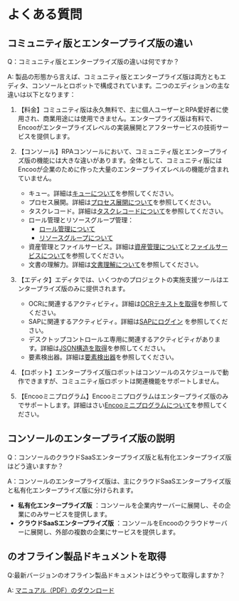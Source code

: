 # よくある質問

## コミュニティ版とエンタープライズ版の違い

Q：コミュニティ版とエンタープライズ版の違いは何ですか？

A: 製品の形態から言えば、コミュニティ版とエンタープライズ版は両方ともエディタ、コンソールとロボットで構成されています。二つのエディションの主な違いは以下となります：

1. 【料金】コミュニティ版は永久無料で、主に個人ユーザーとRPA愛好者に使用され、商業用途には使用できません。エンタープライズ版は有料で、Encooがエンタープライズレベルの実装展開とアフターサービスの技術サービスを提供します。

2. 【コンソール】RPAコンソールにおいて、コミュニティ版とエンタープライズ版の機能には大きな違いがあります。全体として、コミュニティ版にはEncooが企業のために作った大量のエンタープライズレベルの機能が含まれていません。
    - キュー。詳細は[キューについて](Console/queue/aboutqueue.md)を参照してください。
    - プロセス展開。詳細は[プロセス展開について](Console/workflow/aboutworkflow.md)を参照してください。
    - タスクレコード。詳細は[タスクレコードについて](Console/job/aboutJob.md)を参照してください。
    - ロール管理とリソースグループ管理：
        - [ロール管理について](Console/management/roles/aboutRoles.md)        
        - [リソースグループについて](Console/management/groups/aboutGroups.md)
    - 資産管理とファイルサービス。詳細は[資産管理について](Console/datacentor/asset/AboutAsset.md)と[ファイルサービスについて](Console/datacentor/fileservice/Aboutfileservice.md)を参照してください。
    - 文書の理解力。詳細は[文書理解について](Console/docreader/aboutDocreader.md)を参照してください。
3. 【エディタ】エディタでは、いくつかのプロジェクトの実施支援ツールはエンタープライズ版のみに提供されます。
    - OCRに関連するアクティビティ。詳細は[OCRテキストを取得](Activities/UIAutomation/OCR/GetOCRText.md)を参照してください。
    - SAPに関連するアクティビティ。詳細は[SAPにログイン](Activities/UIAutomation/SAP/SAP_Login.md) を参照してください。
    - デスクトップコントロールエ専用に関連するアクティビティがあります。詳細は[JSON構造を取得](UIAutomation/DesktopOnly/GetJsonStructure.md)を参照してください。
    - 要素検出器。詳細は[要素検出器](Activities/Appendix/UiDetector.md)を参照してください。
4. 【ロボット】エンタープライズ版ロボットはコンソールのスケジュールで動作できますが、コミュニティ版ロボットは関連機能をサポートしません。
5. 【Encooミニプログラム】Encooミニプログラムはエンタープライズ版のみでサポートします。詳細はさい[Encooミニプログラムについて](Apps/aboutApps.md)を参照してください。

## コンソールのエンタープライズ版の説明

Q：コンソールのクラウドSaaSエンタープライズ版と私有化エンタープライズ版はどう違いますか？

A：コンソールのエンタープライズ版は、主にクラウドSaaSエンタープライズ版と私有化エンタープライズ版に分けられます。

- **私有化エンタープライズ版** ：コンソールを企業内サーバーに展開し、その企業にのみサービスを提供します。
- **クラウドSaaSエンタープライズ版** ：コンソールをEncooのクラウドサーバーに展開し、外部の複数の企業にサービスを提供します。

## のオフライン製品ドキュメントを取得

Q:最新バージョンのオフライン製品ドキュメントはどうやって取得しますか？

A: [マニュアル（PDF）のダウンロード](https://dev-academy.bottime.com/pdf/Product_Induction_ZH-CN.pdf)

